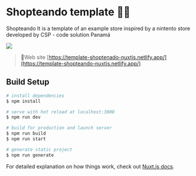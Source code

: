 # Shopteando template 🎉🥳

Shopteando
It is a template of an example store inspired by a nintento store
developed by CSP - code solution Panamá

![](https://i.imgur.com/lNgvdY4.png)

>🔗Web site
>[https://template-shoptenado-nuxtjs.netlify.app/](https://template-shopteando-nuxtjs.netlify.app/)


## Build Setup

```bash
# install dependencies
$ npm install

# serve with hot reload at localhost:3000
$ npm run dev

# build for production and launch server
$ npm run build
$ npm run start

# generate static project
$ npm run generate
```

For detailed explanation on how things work, check out [Nuxt.js docs](https://nuxtjs.org).
